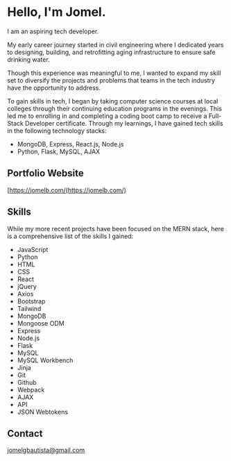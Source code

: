 # Hello, I'm Jomel.

I am an aspiring tech developer.

My early career journey started in civil engineering where I dedicated years to designing, building, and retrofitting aging infrastructure to ensure safe drinking water. 

Though this experience was meaningful to me, I wanted to expand my skill set to diversify the projects and problems that teams in the tech industry have the opportunity to address. 

To gain skills in tech, I began by taking computer science courses at local colleges through their continuing education programs in the evenings. This led me to enrolling in and completing a coding boot camp to receive a Full-Stack Developer certificate. Through my learnings, I have gained tech skills in the following technology stacks:

- MongoDB, Express, React.js, Node.js
- Python, Flask, MySQL, AJAX

## Portfolio Website
[https://jomelb.com/(https://jomelb.com/)

## Skills
While my more recent projects have been focused on the MERN stack, here is a comprehensive list of the skills I gained:

- JavaScript
- Python
- HTML
- CSS
- React
- jQuery
- Axios
- Bootstrap
- Tailwind
- MongoDB
- Mongoose ODM
- Express
- Node.js
- Flask
- MySQL
- MySQL Workbench
- Jinja
- Git
- Github
- Webpack
- AJAX
- API 
- JSON Webtokens

## Contact
jomelgbautista@gmail.com

<!--
**jomelbautista/jomelbautista** is a ✨ _special_ ✨ repository because its `README.md` (this file) appears on your GitHub profile.

Here are some ideas to get you started:

- 🔭 I’m currently working on ...
- 🌱 I’m currently learning ...
- 👯 I’m looking to collaborate on ...
- 🤔 I’m looking for help with ...
- 💬 Ask me about ...
- 📫 How to reach me: ...
- 😄 Pronouns: ...
- ⚡ Fun fact: ...
-->

